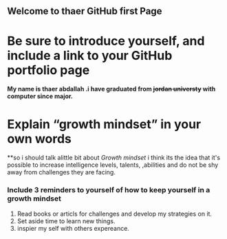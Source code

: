 ## Welcome to **thaer** GitHub first Page

# Be sure to introduce yourself, and include a link to your GitHub portfolio page


**My name is thaer abdallah .i have graduated from ~~jordan universty~~ with computer since major.**

# Explain “growth mindset” in your own words

**so i should talk alittle bit about _Growth mindset_ i think its the idea that it's possible to increase intelligence levels, talents, ,abilities and do not be shy away from challenges they are facing.


### Include 3 reminders to yourself of how to keep yourself in a growth mindset

1.  Read books or articls for challenges and develop my strategies on it.
2.  Set aside time to learn new things.
3.  inspier my self with others expereance.



